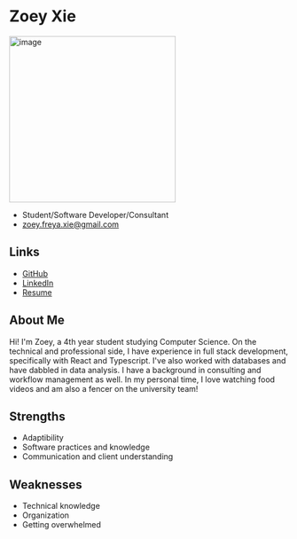 # Zoey Xie

<img width="300" height="300" alt="image" src="https://github.com/user-attachments/assets/5b2885a8-3fd5-4a14-b393-dec295b2b375" />

- Student/Software Developer/Consultant
- zoey.freya.xie@gmail.com

## Links

- [GitHub](https://github.com/caratooo)
- [LinkedIn](https://www.linkedin.com/in/zoey-xie/)
- [Resume](./resumes/zoey.pdf)

## About Me

Hi! I'm Zoey, a 4th year student studying Computer Science. On the technical and professional side, I have experience in full stack development, specifically with React and Typescript. I've also worked with databases and have dabbled in data analysis. I have a background in consulting and workflow management as well. In my personal time, I love watching food videos and am also a fencer on the university team!

## Strengths

- Adaptibility
- Software practices and knowledge
- Communication and client understanding

## Weaknesses

- Technical knowledge
- Organization
- Getting overwhelmed
